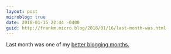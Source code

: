 ```yaml
---
layout: post
microblog: true
date: 2018-01-15 22:44 -0400
guid: http://frankm.micro.blog/2018/01/16/last-month-was.html
---
```

Last month was one of my [better blogging months.](http://writing.frankmcpherson.org/2017/12/)
